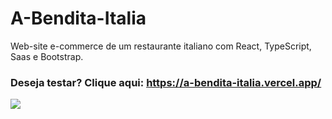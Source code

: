 # A-Bendita-Italia
Web-site e-commerce de um restaurante italiano com React, TypeScript, Saas e Bootstrap.
### Deseja testar? Clique aqui: https://a-bendita-italia.vercel.app/

<img src='https://portifolio-brunom764.vercel.app/static/media/a-bendita-italia.81007fe735978fe60055.png' heigth:10rem width:50rem/>
